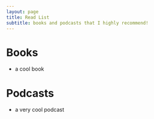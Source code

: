 ```yaml
---
layout: page
title: Read List
subtitle: books and podcasts that I highly recommend!
---
```


# Books

- a cool book

# Podcasts
- a very cool podcast